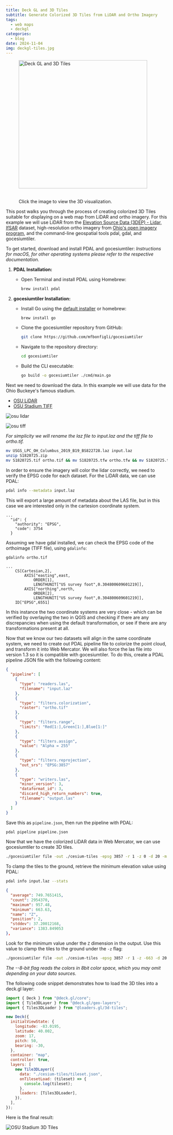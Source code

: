 ```yaml
---
title: Deck GL and 3D Tiles
subtitle: Generate Colorized 3D Tiles from LiDAR and Ortho Imagery
tags:
  - web maps
  - deckgl
categories:
  - blog
date: 2024-11-04
img: deckgl-tiles.jpg 
---
```


<figure>
<img id="fig-1" class="wide" src="https://www.getBounds.com/assets/img/lg_deckgl-tiles.webp" alt="Deck GL and 3D Tiles" style="height:400px;margin-bottom:2rem;cursor:pointer" tabindex="0"/>
<iframe src="https://getbounds.com/apps/deckgl-3dtiles" width="100%" height="500px" style="display:none"></iframe>
<figcaption>Click the image to view the 3D visualization.</figcaption>
</figure>

<script>
document.getElementById('fig-1').addEventListener('click', function(e) {
  e.preventDefault();
  e.target.style.display = 'none';  
  document.querySelector('iframe').style.display = 'block';
});
</script>


This post walks you through the process of creating colorized 3D Tiles suitable for displaying on a web map from LiDAR and ortho imagery. For this example we will use LiDAR from the [Elevation Source Data (3DEP) - Lidar, IfSAR](https://github.com/mfbonfigli/gocesiumtiler) dataset, high-resolution ortho imagery from [Ohio's open imagery program](https://gis1.oit.ohio.gov/geodatadownload/), and the command-line geospatial tools pdal, gdal, and gocesiumtiler.

To get started, download and install PDAL and gocesiumtiler:
*Instructions for macOS, for other operating systems please refer to the respective documentation.*

1. **PDAL Installation:**
   - Open Terminal and install PDAL using Homebrew:
     ```sh
     brew install pdal
     ```

2. **gocesiumtiler Installation:**
    - Install Go using the [default installer](https://go.dev/doc/install) or homebrew:    
      ```sh
      brew install go
      ```
   - Clone the gocesiumtiler repository from GitHub:
     ```sh
     git clone https://github.com/mfbonfigli/gocesiumtiler
     ```
   - Navigate to the repository directory:
     ```sh
     cd gocesiumtiler
     ```
   - Build the CLI executable:
     ```bash
     go build -o gocesiumtiler ./cmd/main.go
     ```

Next we need to download the data. In this example we will use data for the Ohio Buckeye's famous stadium.

- [OSU LiDAR](https://rockyweb.usgs.gov/vdelivery/Datasets/Staged/Elevation/LPC/Projects/OH_Columbus_2019_B19/OH_Columbus_2019/LAZ/USGS_LPC_OH_Columbus_2019_B19_BS822728.laz)
- [OSU Stadium TIFF](https://gis1.oit.ohio.gov/ZIPARCHIVES_III/IMAGERY/1FTGEOTIFF/_ENHANCED/FRA_2024/S1820725.zip)

<div class="side-by-side">

![osu lidar](/assets/img/sample-lidar-osu.jpg)

![osu tiff](/assets/img/sample-ortho-osu.jpg)

</div>

*For simplicity we will rename the laz file to input.laz and the tiff file to ortho.tif.*

```sh
mv USGS_LPC_OH_Columbus_2019_B19_BS822728.laz input.laz
unzip S1820725.zip
mv S1820725.tif ortho.tif && mv S1820725.tfw ortho.tfw && mv S1820725.tif.xml ortho.tif.xml
```

In order to ensure the imagery will color the lidar correctly, we need to verify the EPSG code for each dataset. For the LiDAR data, we can use PDAL:

```sh
pdal info --metadata input.laz
```

This will export a large amount of metadata about the LAS file, but in this case we are interested only in the cartesion coordinate system. 

```
...
  "id": {
    "authority": "EPSG",
    "code": 3754
  }
```

Assuming we have gdal installed, we can check the EPSG code of the orthoimage (TIFF file), using `gdalinfo`:

```sh
gdalinfo ortho.tif
```

```
...
    CS[Cartesian,2],
        AXIS["easting",east,
            ORDER[1],
            LENGTHUNIT["US survey foot",0.304800609601219]],
        AXIS["northing",north,
            ORDER[2],
            LENGTHUNIT["US survey foot",0.304800609601219]],
    ID["EPSG",6551]
```

In this instance the two coordinate systems are very close - which can be verified by overlaying the two in QGIS and checking if there are any discrepancies when using the default transformation, or see if there are any transformations present at all.

Now that we know our two datasets will align in the same coordinate system, we need to create out PDAL pipeline file to colorize the point cloud, and transform it into Web Mercator. We will also force the las file into version 1.3 so it is compatible with gocesiumtiler. To do this, create a PDAL pipeline JSON file with the following content:

```json
{
  "pipeline": [
    {
      "type": "readers.las",
      "filename": "input.laz"
    },
    {
      "type": "filters.colorization",
      "raster": "ortho.tif"
    },
    {
      "type": "filters.range",
      "limits": "Red[1:],Green[1:],Blue[1:]"
    },
    {
      "type": "filters.assign",
      "value": "Alpha = 255"
    },
    {
      "type": "filters.reprojection",
      "out_srs": "EPSG:3857"
    },
    {
      "type": "writers.las",
      "minor_version": 3,
      "dataformat_id": 3,
      "discard_high_return_numbers": true,
      "filename": "output.las"
    }
  ]
}
```

Save this as `pipeline.json`, then run the pipeline with PDAL:

```sh
pdal pipeline pipeline.json
```

Now that we have the colorized LiDAR data in Web Mercator, we can use gocesiumtiler to create 3D tiles.

```sh
./gocesiumtiler file -out ./cesium-tiles -epsg 3857 -r 1 -z 0 -d 20 -m 5000 ./input.las
```

To clamp the tiles to the ground, retrieve the minimum elevation value using PDAL:

```sh
pdal info input.laz --stats
```

```JSON
{
  "average": 749.7651415,
  "count": 2954370,
  "maximum": 957.48,
  "minimum": 663.63,
  "name": "Z",
  "position": 2,
  "stddev": 37.20012168,
  "variance": 1383.849053
},
```

Look for the minimum value under the `Z` dimension in the output. Use this value to clamp the tiles to the ground under the `-z` flag:

```sh
./gocesiumtiler file -out ./cesium-tiles -epsg 3857 -r 1 -z -663 -d 20 -m 5000 --8-bit ./output.las
```

*The --8-bit flag reads the colors in 8bit color space, which you may omit depending on your data sources.*

The following code snippet demonstrates how to load the 3D tiles into a deck.gl layer:

```javascript
import { Deck } from "@deck.gl/core";
import { Tile3DLayer } from "@deck.gl/geo-layers";
import { Tiles3DLoader } from "@loaders.gl/3d-tiles";

new Deck({
  initialViewState: {
    longitude: -83.0195,
    latitude: 40.002,
    zoom: 17,
    pitch: 50,
    bearing: -30,
  },
  container: "map",
  controller: true,
  layers: [
    new Tile3DLayer({
      data: "./cesium-tiles/tileset.json",
      onTilesetLoad: (tileset) => {
        console.log(tileset);
      },
      loaders: [Tiles3DLoader],
    }),
  ],
});
```

Here is the final result:

![OSU Stadium 3D Tiles](/assets/img/deckgl-tiles-color.jpg)



